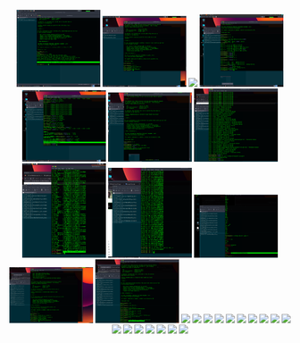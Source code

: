 
<p align="center">
  <img src="./assets/0to1.png" width="150"/>
  <img src="./assets/1to2.png" width="150"/>
  <img src="./assets/2to3.png" width="150"/>
  <img src="./assets/3to4.png" width="150"/>
  <img src="./assets/4to5.png" width="150"/>
  <img src="./assets/5to6.png" width="150"/>
  <img src="./assets/6to7.png" width="150"/>
  <img src="./assets/7to8.png" width="150"/>
  <img src="./assets/8to9.png" width="150"/>
  <img src="./assets/9to10.png" width="150"/>
  <img src="./assets/10to11.png" width="150"/>
  <img src="./assets/11to12.png" width="150"/>
  <img src="./assets/12to13.png" width="150"/>
  <img src="./assets/13to14.png" width="150"/>
  <img src="./assets/14to15.png" width="150"/>
  <img src="./assets/15to16.png" width="150"/>
  <img src="./assets/16to17.png" width="150"/>
  <img src="./assets/17to18.png" width="150"/>
  <img src="./assets/18to19.png" width="150"/>
  <img src="./assets/19to20.png" width="150"/>
  <img src="./assets/20to21.png" width="150"/>
  <img src="./assets/21to22.png" width="150"/>
  <img src="./assets/22to23.png" width="150"/>
  <img src="./assets/23to24.png" width="150"/>
  <img src="./assets/24to25.png" width="150"/>
  <img src="./assets/25to26.png" width="150"/>
  <img src="./assets/26to27.png" width="150"/>
  <img src="./assets/27to28.png" width="150"/>
  <img src="./assets/28to29.png" width="150"/>
</p>
